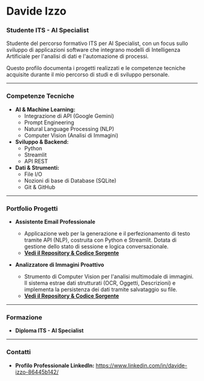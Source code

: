 # Davide Izzo

### Studente ITS - AI Specialist

Studente del percorso formativo ITS per AI Specialist, con un focus sullo sviluppo di applicazioni software che integrano modelli di Intelligenza Artificiale per l'analisi di dati e l'automazione di processi.

Questo profilo documenta i progetti realizzati e le competenze tecniche acquisite durante il mio percorso di studi e di sviluppo personale.

---

### Competenze Tecniche

-   **AI & Machine Learning:**
    -   Integrazione di API (Google Gemini)
    -   Prompt Engineering
    -   Natural Language Processing (NLP)
    -   Computer Vision (Analisi di Immagini)
-   **Sviluppo & Backend:**
    -   Python
    -   Streamlit
    -   API REST
-   **Dati & Strumenti:**
    -   File I/O
    -   Nozioni di base di Database (SQLite)
    -   Git & GitHub

---

### Portfolio Progetti

-   **Assistente Email Professionale**
    -   Applicazione web per la generazione e il perfezionamento di testo tramite API (NLP), costruita con Python e Streamlit. Dotata di gestione dello stato di sessione e logica conversazionale.
    -   **[Vedi il Repository & Codice Sorgente](https://github.com/Dado20395/assistente-email-ai)**

-   **Analizzatore di Immagini Proattivo**
    -   Strumento di Computer Vision per l'analisi multimodale di immagini. Il sistema estrae dati strutturati (OCR, Oggetti, Descrizioni) e implementa la persistenza dei dati tramite salvataggio su file.
    -   **[Vedi il Repository & Codice Sorgente](https://github.com/Dado20395/occhio-ai-analizzatore-immagini)**

---

### Formazione

-   **Diploma ITS - AI Specialist** 


---

### Contatti

-   **Profilo Professionale LinkedIn:**  https://www.linkedin.com/in/davide-izzo-86445b142/  
